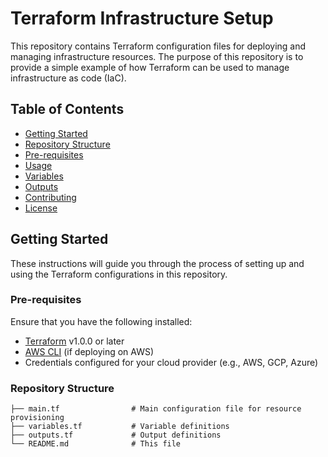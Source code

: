 # Terraform Infrastructure Setup

This repository contains Terraform configuration files for deploying and managing infrastructure resources. The purpose of this repository is to provide a simple example of how Terraform can be used to manage infrastructure as code (IaC).

## Table of Contents

- [Getting Started](#getting-started)
- [Repository Structure](#repository-structure)
- [Pre-requisites](#pre-requisites)
- [Usage](#usage)
- [Variables](#variables)
- [Outputs](#outputs)
- [Contributing](#contributing)
- [License](#license)

## Getting Started

These instructions will guide you through the process of setting up and using the Terraform configurations in this repository.

### Pre-requisites

Ensure that you have the following installed:

- [Terraform](https://www.terraform.io/downloads.html) v1.0.0 or later
- [AWS CLI](https://aws.amazon.com/cli/) (if deploying on AWS)
- Credentials configured for your cloud provider (e.g., AWS, GCP, Azure)

### Repository Structure

```plaintext
├── main.tf                # Main configuration file for resource provisioning
├── variables.tf           # Variable definitions
├── outputs.tf             # Output definitions
└── README.md              # This file
